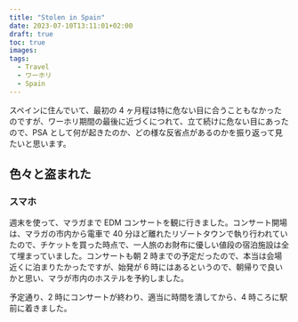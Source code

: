 ```yaml
---
title: "Stolen in Spain"
date: 2023-07-10T13:11:01+02:00
draft: true
toc: true
images:
tags:
  - Travel
  - ワーホリ
  - Spain
---
```


スペインに住んでいて、最初の 4 ヶ月程は特に危ない目に合うこともなかったのですが、ワーホリ期間の最後に近づくにつれて、立て続けに危ない目にあったので、PSA として何が起きたのか、どの様な反省点があるのかを振り返って見たいと思います。

## 色々と盗まれた

### スマホ

週末を使って、マラガまで EDM コンサートを観に行きました。コンサート開場は、マラガの市内から電車で 40 分ほど離れたリゾートタウンで執り行われていたので、チケットを買った時点で、一人旅のお財布に優しい値段の宿泊施設は全て埋まっていました。コンサートも朝 2 時までの予定だったので、本当は会場近くに泊まりたかったですが、始発が 6 時にはあるというので、朝帰りで良いかと思い、マラが市内のホステルを予約しました。

予定通り、2 時にコンサートが終わり、適当に時間を潰してから、4 時ころに駅前に着きました。
